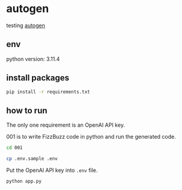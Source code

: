 # autogen
testing [autogen](https://github.com/microsoft/autogen)

## env
python version: 3.11.4  

## install packages
```zsh
pip install -r requirements.txt
```

## how to run
The only one requirement is an OpenAI API key.  

001 is to write FizzBuzz code in python and run the generated code.  
```zsh
cd 001
```

```zsh
cp .env.sample .env
```

Put the OpenAI API key into `.env` file.

```zsh
python app.py
```
